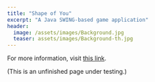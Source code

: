 ```yaml
---
title: "Shape of You"
excerpt: "A Java SWING-based game application"
header:
  image: /assets/images/Background.jpg
  teaser: assets/images/Background-th.jpg
---
```


For more information, visit [this link].

(This is an unfinished page under testing.)

<!-- {% include gallery caption="This is a sample gallery to go along with this case study." %}
 -->

 [this link]: https://github.com/jaketae/find-shape-game
